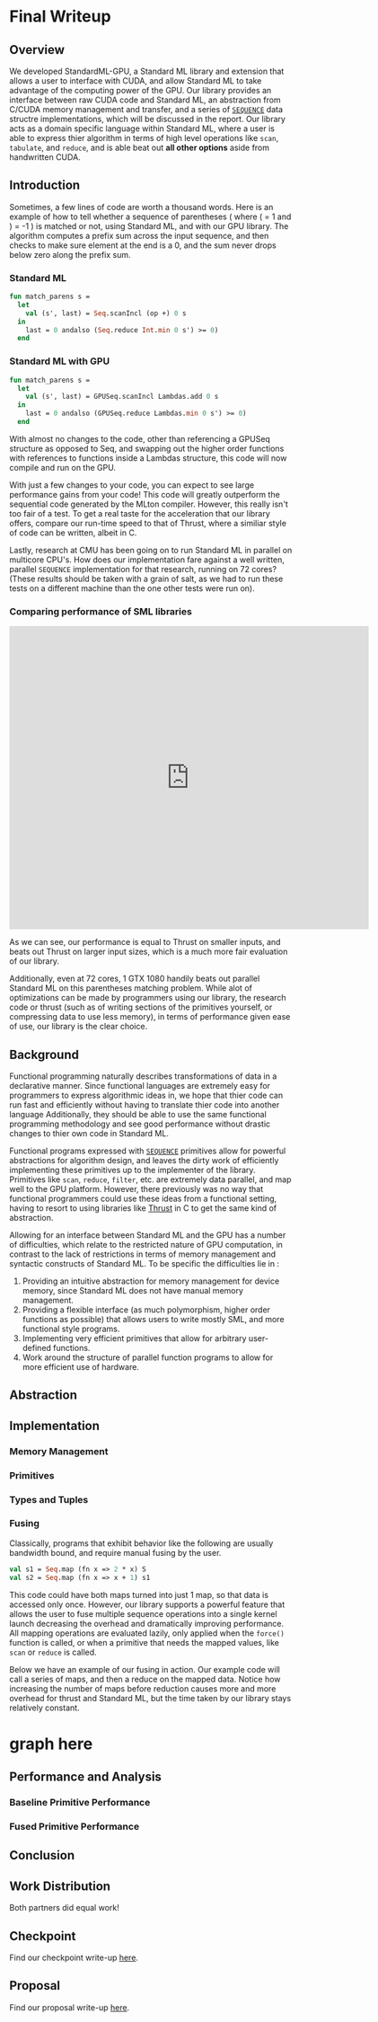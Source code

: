 # Final Writeup

## Overview
We developed StandardML-GPU, a Standard ML library and extension that allows a user to 
interface with CUDA, and allow Standard ML to take advantage of the computing power of the GPU. 
Our library provides an interface between raw CUDA code and Standard ML, an abstraction from
C/CUDA memory management and transfer, and a series of 
[`SEQUENCE`](http://www.cs.cmu.edu/~15210/docs/sig/sequence/SEQUENCE.html) data structre
implementations, which will be discussed in the report. Our library acts as a 
domain specific language within Standard ML, where a user
is able to express thier algorithm in terms of high level operations like `scan`, `tabulate`, 
and `reduce`, and is able beat out **all other options** aside from handwritten CUDA. 

## Introduction
Sometimes, a few lines of code are worth a thousand words. Here is an example of how to 
tell whether a sequence of parentheses ( where ( = 1 and ) = -1 ) is matched or not,
using Standard ML, and with our GPU library. The algorithm computes a prefix sum
across the input sequence, and then checks to make sure element at the end is a 0, and
the sum never drops below zero along the prefix sum. 

### Standard ML
~~~~ocaml
fun match_parens s = 
  let
    val (s', last) = Seq.scanIncl (op +) 0 s
  in
    last = 0 andalso (Seq.reduce Int.min 0 s') >= 0)
  end
~~~~
### Standard ML with GPU
~~~~ocaml
fun match_parens s = 
  let
    val (s', last) = GPUSeq.scanIncl Lambdas.add 0 s
  in
    last = 0 andalso (GPUSeq.reduce Lambdas.min 0 s') >= 0)
  end
~~~~

With almost no changes to the code, other than referencing a GPUSeq structure as opposed
to Seq, and swapping out the higher order functions with references to functions inside
a Lambdas structure, this code will now compile and run on the GPU. 

With just a few changes to your code, you can expect to see large performance gains
from your code! This code will greatly outperform the sequential code generated by the MLton compiler.
However, this really isn't too fair of a test. To get a real taste for the acceleration that 
our library offers, compare our run-time speed to that of Thrust, where a similiar style of
code can be written, albeit in C. 


Lastly, research at CMU has been going on to run Standard ML in parallel on multicore CPU's. How does
our implementation fare against a well written, parallel `SEQUENCE` implementation for that research,
running on 72 cores? (These results should be taken with a grain of salt, as we had to run these tests
on a different machine than the one other tests were run on). 

### Comparing performance of SML libraries 
<iframe width="640" height="540" frameborder="0" scrolling="no" src="https://plot.ly/~bhoughton/1.embed"></iframe>

As we can see, our performance is equal to Thrust on smaller inputs, and beats out Thrust on larger 
input sizes, which is a much more fair evaluation of our library. 

Additionally, even at 72 cores, 1 GTX 1080 handily beats out parallel Standard ML on this parentheses matching problem.
While alot of optimizations can be made by programmers using our library, the research code or thrust (such as
of writing sections of the primitives yourself, or compressing data to use less memory), in terms of 
performance given ease of use, our library is the clear choice. 

## Background
Functional programming naturally describes transformations of data in a declarative manner.
Since functional languages are extremely easy for programmers to express algorithmic ideas in, 
we hope that thier code can run fast and efficiently without having to translate 
thier code into another language Additionally, they should be able to use the same functional 
programming methodology and see good performance without drastic changes to thier own code in 
Standard ML. 

Functional programs expressed with [`SEQUENCE`](http://www.cs.cmu.edu/~15210/docs/sig/sequence/SEQUENCE.html) 
primitives allow for powerful abstractions for algorithm design, and leaves the dirty work of 
efficiently implementing these primitives up to the implementer of the library. Primitives like
`scan`, `reduce`, `filter`, etc. are extremely data parallel, and map well to the GPU platform. 
However, there previously was no way that functional programmers could use these ideas from a functional
setting, having to resort to using libraries like [Thrust](http://docs.nvidia.com/cuda/thrust/#axzz4gcJAv4tP) in 
C to get the same kind of abstraction. 

Allowing for an interface between Standard ML and the GPU has a number of difficulties, which 
relate to the restricted nature of GPU computation, in contrast to the lack of restrictions in 
terms of memory management and syntactic constructs of Standard ML. To be specific the difficulties lie in : 
1. Providing an intuitive abstraction for memory management for device memory, since Standard ML does not have manual memory management.
2. Providing a flexible interface (as much polymorphism, higher order functions as possible) that allows users to write mostly SML, and more functional style programs.
3. Implementing very efficient primitives that allow for arbitrary user-defined functions.
4. Work around the structure of parallel function programs to allow for more efficient use of hardware.

## Abstraction

## Implementation

### Memory Management

### Primitives

### Types and Tuples

### Fusing

Classically, programs that exhibit behavior like the following are usually bandwidth bound, and 
require manual fusing by the user.

~~~~ocaml
val s1 = Seq.map (fn x => 2 * x) S
val s2 = Seq.map (fn x => x + 1) s1
~~~~~

This code could have both maps turned into just 1 map, so that data is accessed only once. However,
our library supports a powerful feature that allows the user to fuse multiple sequence operations into a 
single kernel launch decreasing the overhead and dramatically improving performance. All mapping operations
are evaluated lazily, only applied when the `force()` function is called, or when a primitive that needs the 
mapped values, like `scan` or `reduce` is called. 

Below we have an example of our fusing in action. Our example code will call a series of maps, and then
a reduce on the mapped data. Notice how increasing the number of maps before reduction causes more
and more overhead for thrust and Standard ML, but the time taken by our library stays relatively constant. 

# graph here

## Performance and Analysis 

### Baseline Primitive Performance

### Fused Primitive Performance

## Conclusion

## Work Distribution

Both partners did equal work!

## Checkpoint
Find our checkpoint write-up [here](checkpoint.md).

## Proposal
Find our proposal write-up [here](proposal.md).
